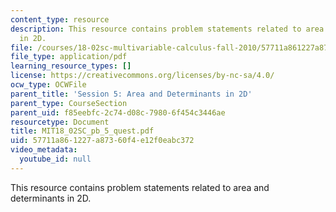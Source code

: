 ```yaml
---
content_type: resource
description: This resource contains problem statements related to area and determinants
  in 2D.
file: /courses/18-02sc-multivariable-calculus-fall-2010/57711a861227a87360f4e12f0eabc372_MIT18_02SC_pb_5_quest.pdf
file_type: application/pdf
learning_resource_types: []
license: https://creativecommons.org/licenses/by-nc-sa/4.0/
ocw_type: OCWFile
parent_title: 'Session 5: Area and Determinants in 2D'
parent_type: CourseSection
parent_uid: f85eebfc-2c74-d08c-7980-6f454c3446ae
resourcetype: Document
title: MIT18_02SC_pb_5_quest.pdf
uid: 57711a86-1227-a873-60f4-e12f0eabc372
video_metadata:
  youtube_id: null
---
```

This resource contains problem statements related to area and determinants in 2D.